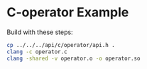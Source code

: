 # C-operator Example

Build with these steps:

```bash
cp ../../../api/c/operator/api.h .
clang -c operator.c
clang -shared -v operator.o -o operator.so
``` 
